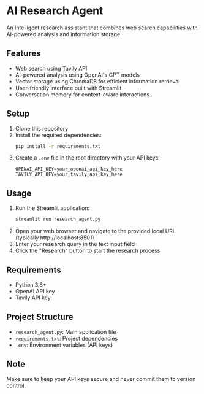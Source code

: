 # AI Research Agent

An intelligent research assistant that combines web search capabilities with AI-powered analysis and information storage.

## Features

- Web search using Tavily API
- AI-powered analysis using OpenAI's GPT models
- Vector storage using ChromaDB for efficient information retrieval
- User-friendly interface built with Streamlit
- Conversation memory for context-aware interactions

## Setup

1. Clone this repository
2. Install the required dependencies:
   ```bash
   pip install -r requirements.txt
   ```
3. Create a `.env` file in the root directory with your API keys:
   ```
   OPENAI_API_KEY=your_openai_api_key_here
   TAVILY_API_KEY=your_tavily_api_key_here
   ```

## Usage

1. Run the Streamlit application:
   ```bash
   streamlit run research_agent.py
   ```
2. Open your web browser and navigate to the provided local URL (typically http://localhost:8501)
3. Enter your research query in the text input field
4. Click the "Research" button to start the research process

## Requirements

- Python 3.8+
- OpenAI API key
- Tavily API key

## Project Structure

- `research_agent.py`: Main application file
- `requirements.txt`: Project dependencies
- `.env`: Environment variables (API keys)

## Note

Make sure to keep your API keys secure and never commit them to version control. 